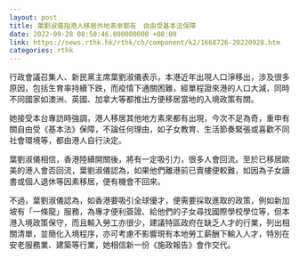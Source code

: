 ```yaml
---
layout: post
title: 葉劉淑儀指港人移居外地素來都有　自由受基本法保障
date: 2022-09-28 08:50:46.000000000 +08:00
link: https://news.rthk.hk/rthk/ch/component/k2/1668726-20220928.htm
categories: rthk
---
```


行政會議召集人、新民黨主席葉劉淑儀表示，本港近年出現人口淨移出，涉及很多原因，包括生育率持續下跌，而疫情下通關困難，經單程證來港的人口大減，同時不同國家如澳洲、英國、加拿大等都推出方便移居當地的入境政策有關。

她接受本台專訪時強調，港人移居其他地方素來都有出現，今次不足為奇，重申有關自由受《基本法》保障，不論任何理由，如子女教育、生活節奏緊張或喜歡不同社會環境等，都由港人自行決定。

葉劉淑儀相信，香港陸續開關後，將有一定吸引力，很多人會回流。至於已移居歐美的港人會否回流，葉劉淑儀認為，如果他們離港前已賣樓便較難，如因為子女讀書或個人退休等因素移居，便有機會不回來。

不過，葉劉淑儀認為，如香港要吸引全球優才，便需要採取進取的政策，例如新加坡有「一條龍」服務，為專才便利簽證、給他們的子女尋找國際學校學位等，但本港入境政策保守，而且輸入勞工亦很少，建議特區政府在缺乏人才的行業，列出相關清單，並簡化入境程序，亦可考慮不影響現有本地勞工薪酬下輸入人才，特別在安老服務業、建築等行業，她相信新一份《施政報告》會作交代。
